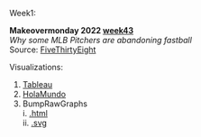 Week1:

**Makeovermonday 2022 [week43](https://data.world/makeovermonday/2022w43)** \
*Why some MLB Pitchers are abandoning fastball* \
Source: [FiveThirtyEight](https://fivethirtyeight.com/features/why-some-mlb-pitchers-are-abandoning-the-fastball/)


Visualizations:

1. [Tableau](https://kryari.github.io/infovis/s1/tableau.html)
2. [HolaMundo](https://kryari.github.io//infovis/s1/holamundo.html)
3. BumpRawGraphs \
  i. [.html](https://kryari.github.io/infovis/s1/bump.html) \
  ii. [.svg](https://kryari.github.io/infovis/s1/bump.svg)
<!-- 4. Skated Area Charts -->



<!-- Source: FiveThirtyEight -->

<!-- ```sql --> 
<!-- select * from table where bla=1 --> 
<!-- ``` -->
